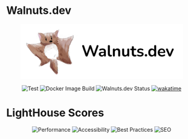 # Walnuts.dev

<p align="center">
    <a href="https://walnuts.dev" alt="WakaTime">
        <img src="./public/logo.png" alt="walnuts" width="430px" />
    </a>
</p>

<p align="center">
    <img src="https://github.com/walnuts1018/walnuts.dev/actions/workflows/build-test.yaml/badge.svg" alt="Test" />
    <img src="https://github.com/walnuts1018/walnuts.dev/actions/workflows/docker.yaml/badge.svg" alt="Docker Image Build" />
    <img alt="Walnuts.dev Status" src="https://img.shields.io/website?url=https%3A%2F%2Fwalnuts.dev&label=Walnuts.dev">
    <a href="https://wakatime.com/badge/user/981e52dd-a7ab-4b00-9a71-125be9dc2de6/project/cab1a4de-a0f7-4674-a7f9-8db12b087db6">
      <img src="https://wakatime.com/badge/user/981e52dd-a7ab-4b00-9a71-125be9dc2de6/project/cab1a4de-a0f7-4674-a7f9-8db12b087db6.svg" alt="wakatime">
    </a>
</p>

# LightHouse Scores

<p align="center">
    <img src="https://img.shields.io/badge/Performance-97%25-green.svg" alt="Performance" />
    <img src="https://img.shields.io/badge/Accessibility-100%25-green.svg" alt="Accessibility" />
    <img src="https://img.shields.io/badge/Best%20Practices-100%25-green.svg" alt="Best Practices" />
    <img src="https://img.shields.io/badge/SEO-100%25-green.svg" alt="SEO" />
</p>
<https://walnuts.dev>
